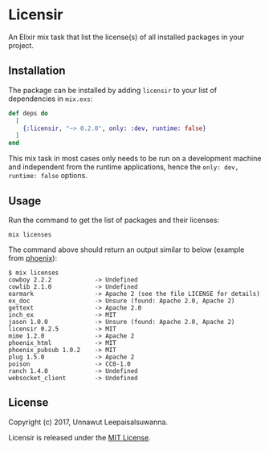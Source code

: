 # Licensir

An Elixir mix task that list the license(s) of all installed packages in your project.

## Installation

The package can be installed by adding `licensir` to your list of dependencies in `mix.exs`:

```elixir
def deps do
  [
    {:licensir, "~> 0.2.0", only: :dev, runtime: false}
  ]
end
```

This mix task in most cases only needs to be run on a development machine and independent from the runtime applications, hence the `only: dev, runtime: false` options.

## Usage

Run the command to get the list of packages and their licenses:

```shell
mix licenses
```

The command above should return an output similar to below (example from [phoenix](https://github.com/phoenixframework/phoenix)):

```shell
$ mix licenses
cowboy 2.2.2            -> Undefined
cowlib 2.1.0            -> Undefined
earmark                 -> Apache 2 (see the file LICENSE for details)
ex_doc                  -> Unsure (found: Apache 2.0, Apache 2)
gettext                 -> Apache 2.0
inch_ex                 -> MIT
jason 1.0.0             -> Unsure (found: Apache 2.0, Apache 2)
licensir 0.2.5          -> MIT
mime 1.2.0              -> Apache 2
phoenix_html            -> MIT
phoenix_pubsub 1.0.2    -> MIT
plug 1.5.0              -> Apache 2
poison                  -> CC0-1.0
ranch 1.4.0             -> Undefined
websocket_client        -> Undefined
```

## License

Copyright (c) 2017, Unnawut Leepaisalsuwanna.

Licensir is released under the [MIT License](LICENSE).
